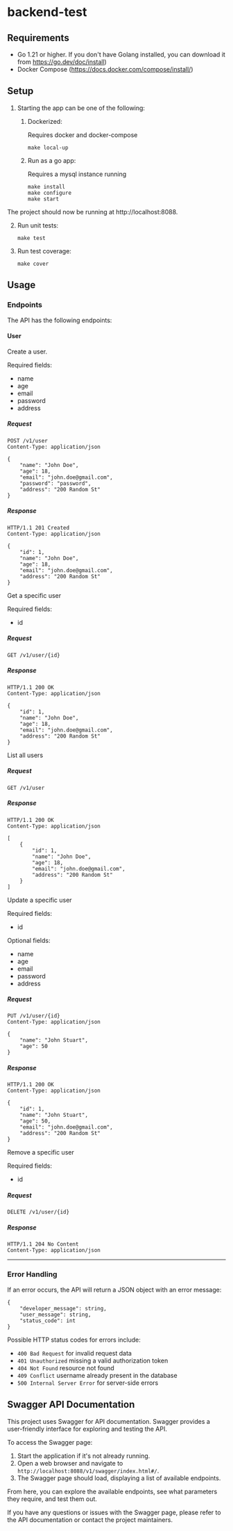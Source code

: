 # backend-test

## Requirements
*  Go 1.21 or higher. If you don't have Golang installed, you can download it from https://go.dev/doc/install)
*  Docker Compose (https://docs.docker.com/compose/install/)

## Setup

1. Starting the app can be one of the following:
    1. Dockerized:
      
         Requires docker and docker-compose
      
          ```
          make local-up
          ```

    2. Run as a go app:

       Requires a mysql instance running
   
       ```
       make install
       make configure
       make start
       ```

The project should now be running at http://localhost:8088.

2. Run unit tests:

   ```
   make test
   ```
   
3. Run test coverage:

   ```
   make cover
   ```

## Usage

### Endpoints

The API has the following endpoints:

#### User

Create a user.  

Required fields:
* name
* age
* email
* password
* address

##### Request

```
POST /v1/user
Content-Type: application/json

{
    "name": "John Doe",
    "age": 18,
    "email": "john.doe@gmail.com",
    "password": "password",
    "address": "200 Random St"
}
```

##### Response

```
HTTP/1.1 201 Created
Content-Type: application/json

{
    "id": 1,
    "name": "John Doe",
    "age": 18,
    "email": "john.doe@gmail.com",
    "address": "200 Random St"
}

```
Get a specific user  

Required fields:
* id

##### Request

```
GET /v1/user/{id}
```

##### Response

```
HTTP/1.1 200 OK
Content-Type: application/json

{
    "id": 1,
    "name": "John Doe",
    "age": 18,
    "email": "john.doe@gmail.com",
    "address": "200 Random St"
}

``` 

List all users 

##### Request

```
GET /v1/user
```

##### Response

```
HTTP/1.1 200 OK
Content-Type: application/json

[
    {
        "id": 1,
        "name": "John Doe",
        "age": 18,
        "email": "john.doe@gmail.com",
        "address": "200 Random St"
    }
]

```

Update a specific user 

Required fields:
* id 

Optional fields:
* name
* age
* email
* password
* address 

##### Request

```
PUT /v1/user/{id}
Content-Type: application/json

{
    "name": "John Stuart",
    "age": 50
}
```

##### Response

```
HTTP/1.1 200 OK
Content-Type: application/json

{
    "id": 1,
    "name": "John Stuart",
    "age": 50,
    "email": "john.doe@gmail.com",
    "address": "200 Random St"
}

```

Remove a specific user  

Required fields:
* id

##### Request

```
DELETE /v1/user/{id}
```

##### Response

```
HTTP/1.1 204 No Content
Content-Type: application/json

```

------------------

### Error Handling

If an error occurs, the API will return a JSON object with an error message:

```
{
    "developer_message": string,
    "user_message": string,
    "status_code": int
}
```

Possible HTTP status codes for errors include:

- `400 Bad Request` for invalid request data
- `401 Unauthorized` missing a valid authorization token
- `404 Not Found` resource not found
- `409 Conflict` username already present in the database
- `500 Internal Server Error` for server-side errors

## Swagger API Documentation

This project uses Swagger for API documentation. Swagger provides a user-friendly interface for exploring and testing the API.

To access the Swagger page:

1. Start the application if it's not already running.
2. Open a web browser and navigate to `http://localhost:8088/v1/swagger/index.html#/`.
3. The Swagger page should load, displaying a list of available endpoints.

From here, you can explore the available endpoints, see what parameters they require, and test them out.

If you have any questions or issues with the Swagger page, please refer to the API documentation or contact the project maintainers.